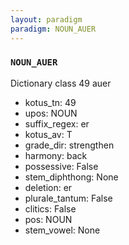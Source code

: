 ```yaml
---
layout: paradigm
paradigm: NOUN_AUER
---
```

### ` NOUN_AUER `

Dictionary class 49 auer
* kotus_tn: 49
* upos: NOUN
* suffix_regex: er
* kotus_av: T
* grade_dir: strengthen
* harmony: back
* possessive: False
* stem_diphthong: None
* deletion: er
* plurale_tantum: False
* clitics: False
* pos: NOUN
* stem_vowel: None
